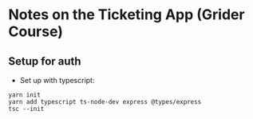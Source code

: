 # Notes on the Ticketing App (Grider Course)

## Setup for auth

- Set up with typescript:

```
yarn init
yarn add typescript ts-node-dev express @types/express
tsc --init
```
